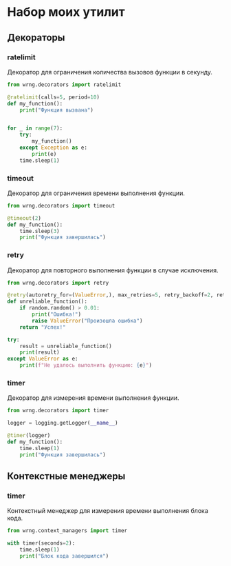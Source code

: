 # Набор моих утилит

## Декораторы

### ratelimit

Декоратор для ограничения количества вызовов функции в секунду.

```python
from wrng.decorators import ratelimit

@ratelimit(calls=5, period=10)
def my_function():
    print("Функция вызвана")


for _ in range(7):
    try:
        my_function()
    except Exception as e:
        print(e)
    time.sleep(1)
```

### timeout

Декоратор для ограничения времени выполнения функции.

```python
from wrng.decorators import timeout

@timeout(2)
def my_function():
    time.sleep(3)
    print("Функция завершилась")
```

### retry

Декоратор для повторного выполнения функции в случае исключения.

```python
from wrng.decorators import retry

@retry(autoretry_for=(ValueError,), max_retries=5, retry_backoff=2, retry_backoff_max=30, retry_jitter=True)
def unreliable_function():
    if random.random() > 0.01:
        print("Ошибка!")
        raise ValueError("Произошла ошибка")
    return "Успех!"

try:
    result = unreliable_function()
    print(result)
except ValueError as e:
    print(f"Не удалось выполнить функцию: {e}")

```

### timer

Декоратор для измерения времени выполнения функции.

```python
from wrng.decorators import timer

logger = logging.getLogger(__name__)

@timer(logger)
def my_function():
    time.sleep(1)
    print("Функция завершилась")
```

## Контекстные менеджеры

### timer

Контекстный менеджер для измерения времени выполнения блока кода.

```python
from wrng.context_managers import timer

with timer(seconds=2):
    time.sleep(1)
    print("Блок кода завершился")
```

